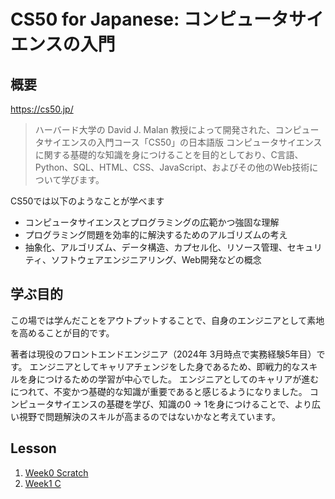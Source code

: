 # CS50 for Japanese: コンピュータサイエンスの入門

## 概要

https://cs50.jp/

> ハーバード大学の David J. Malan 教授によって開発された、コンピュータサイエンスの入門コース「CS50」の日本語版
> コンピュータサイエンスに関する基礎的な知識を身につけることを目的としており、C言語、Python、SQL、HTML、CSS、JavaScript、およびその他のWeb技術について学びます。

CS50では以下のようなことが学べます

- コンピュータサイエンスとプログラミングの広範かつ強固な理解
- プログラミング問題を効率的に解決するためのアルゴリズムの考え
- 抽象化、アルゴリズム、データ構造、カプセル化、リソース管理、セキュリティ、ソフトウェアエンジニアリング、Web開発などの概念

## 学ぶ目的

この場では学んだことをアウトプットすることで、自身のエンジニアとして素地を高めることが目的です。

著者は現役のフロントエンドエンジニア（2024年 3月時点で実務経験5年目）です。
エンジニアとしてキャリアチェンジをした身であるため、即戦力的なスキルを身につけるための学習が中心でした。
エンジニアとしてのキャリアが進むにつれて、不変かつ基礎的な知識が重要であると感じるようになりました。
コンピュータサイエンスの基礎を学び、知識の0 -> 1を身につけることで、より広い視野で問題解決のスキルが高まるのではないかなと考えています。

## Lesson

1. [Week0 Scratch](/week0/week0_scratch.md)
2. [Week1 C](/week1/week1_c.md)